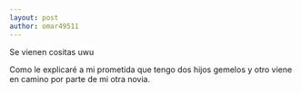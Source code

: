```yaml
---
layout: post
author: omar49511
---
```

Se vienen cositas uwu

Como le explicaré a mi prometida que tengo dos hijos gemelos y otro viene en camino por parte de mi otra novia.